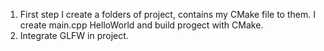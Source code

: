 1. First step I create a folders of project, contains my CMake file to them. I create main.cpp HelloWorld and build progect with CMake.
2. Integrate GLFW in project.
